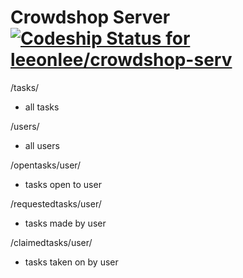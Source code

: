 Crowdshop Server [![Codeship Status for leeonlee/crowdshop-serv](https://www.codeship.io/projects/665e9fe0-9e9b-0131-49c8-6626d4860316/status?branch=master)](https://www.codeship.io/projects/18062)
================

/tasks/
- all tasks

/users/
- all users

/opentasks/user/
- tasks open to user

/requestedtasks/user/
- tasks made by user

/claimedtasks/user/
- tasks taken on by user

